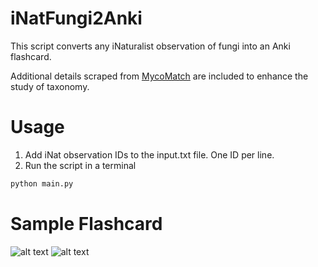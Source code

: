 # iNatFungi2Anki

This script converts any iNaturalist observation of fungi into an Anki flashcard. 

Additional details scraped from [MycoMatch](https://www.mycomatch.com/) are included to enhance the study of taxonomy.

# Usage

1) Add iNat observation IDs to the input.txt file. One ID per line.
2) Run the script in a terminal
```bash
python main.py
```

# Sample Flashcard
![alt text](https://raw.githubusercontent.com/jaredbance/iNatFungi2Anki/master/demoPics/1.png)
![alt text](https://raw.githubusercontent.com/jaredbance/iNatFungi2Anki/master/demoPics/2.png)
